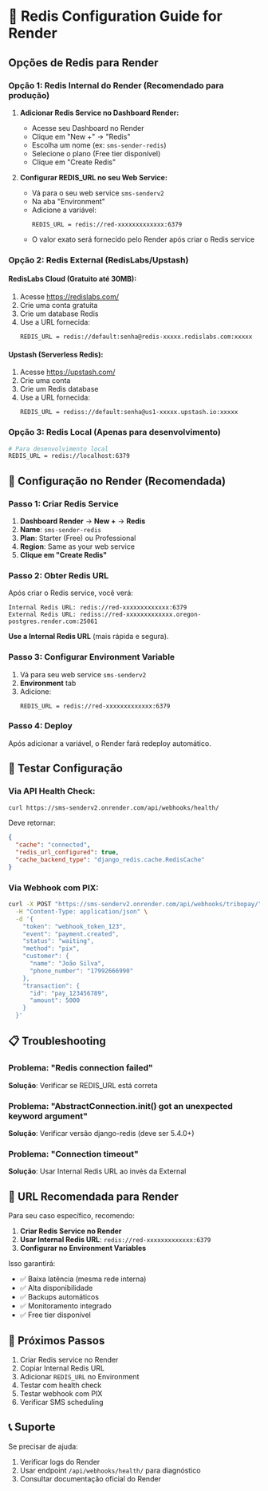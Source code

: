 # 🔴 Redis Configuration Guide for Render

## Opções de Redis para Render

### Opção 1: Redis Internal do Render (Recomendado para produção)

1. **Adicionar Redis Service no Dashboard Render:**
   - Acesse seu Dashboard no Render
   - Clique em "New +" → "Redis"
   - Escolha um nome (ex: `sms-sender-redis`)
   - Selecione o plano (Free tier disponível)
   - Clique em "Create Redis"

2. **Configurar REDIS_URL no seu Web Service:**
   - Vá para o seu web service `sms-senderv2`
   - Na aba "Environment"
   - Adicione a variável:
     ```
     REDIS_URL = redis://red-xxxxxxxxxxxxx:6379
     ```
   - O valor exato será fornecido pelo Render após criar o Redis service

### Opção 2: Redis External (RedisLabs/Upstash)

#### RedisLabs Cloud (Gratuito até 30MB):
1. Acesse https://redislabs.com/
2. Crie uma conta gratuita
3. Crie um database Redis
4. Use a URL fornecida:
   ```
   REDIS_URL = redis://default:senha@redis-xxxxx.redislabs.com:xxxxx
   ```

#### Upstash (Serverless Redis):
1. Acesse https://upstash.com/
2. Crie uma conta
3. Crie um Redis database
4. Use a URL fornecida:
   ```
   REDIS_URL = rediss://default:senha@us1-xxxxx.upstash.io:xxxxx
   ```

### Opção 3: Redis Local (Apenas para desenvolvimento)

```bash
# Para desenvolvimento local
REDIS_URL = redis://localhost:6379
```

## 🔧 Configuração no Render (Recomendada)

### Passo 1: Criar Redis Service

1. **Dashboard Render** → **New +** → **Redis**
2. **Name**: `sms-sender-redis` 
3. **Plan**: Starter (Free) ou Professional
4. **Region**: Same as your web service
5. **Clique em "Create Redis"**

### Passo 2: Obter Redis URL

Após criar o Redis service, você verá:
```
Internal Redis URL: redis://red-xxxxxxxxxxxxx:6379
External Redis URL: rediss://red-xxxxxxxxxxxxx.oregon-postgres.render.com:25061
```

**Use a Internal Redis URL** (mais rápida e segura).

### Passo 3: Configurar Environment Variable

1. Vá para seu web service `sms-senderv2`
2. **Environment** tab
3. Adicione:
   ```
   REDIS_URL = redis://red-xxxxxxxxxxxxx:6379
   ```

### Passo 4: Deploy

Após adicionar a variável, o Render fará redeploy automático.

## 🧪 Testar Configuração

### Via API Health Check:
```bash
curl https://sms-senderv2.onrender.com/api/webhooks/health/
```

Deve retornar:
```json
{
  "cache": "connected",
  "redis_url_configured": true,
  "cache_backend_type": "django_redis.cache.RedisCache"
}
```

### Via Webhook com PIX:
```bash
curl -X POST "https://sms-senderv2.onrender.com/api/webhooks/tribopay/" \
  -H "Content-Type: application/json" \
  -d '{
    "token": "webhook_token_123",
    "event": "payment.created", 
    "status": "waiting",
    "method": "pix",
    "customer": {
      "name": "João Silva",
      "phone_number": "17992666990"
    },
    "transaction": {
      "id": "pay_123456789",
      "amount": 5000
    }
  }'
```

## 📋 Troubleshooting

### Problema: "Redis connection failed"
**Solução**: Verificar se REDIS_URL está correta

### Problema: "AbstractConnection.__init__() got an unexpected keyword argument"
**Solução**: Verificar versão django-redis (deve ser 5.4.0+)

### Problema: "Connection timeout"
**Solução**: Usar Internal Redis URL ao invés da External

## 🎯 URL Recomendada para Render

Para seu caso específico, recomendo:

1. **Criar Redis Service no Render**
2. **Usar Internal Redis URL**: `redis://red-xxxxxxxxxxxxx:6379`
3. **Configurar no Environment Variables**

Isso garantirá:
- ✅ Baixa latência (mesma rede interna)
- ✅ Alta disponibilidade 
- ✅ Backups automáticos
- ✅ Monitoramento integrado
- ✅ Free tier disponível

## 🚀 Próximos Passos

1. Criar Redis service no Render
2. Copiar Internal Redis URL
3. Adicionar `REDIS_URL` no Environment
4. Testar com health check
5. Testar webhook com PIX
6. Verificar SMS scheduling

## 📞 Suporte

Se precisar de ajuda:
1. Verificar logs do Render
2. Usar endpoint `/api/webhooks/health/` para diagnóstico
3. Consultar documentação oficial do Render
